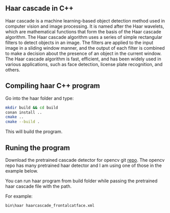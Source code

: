 ## Haar cascade in C++

Haar cascade is a machine learning-based object detection method used in computer vision and image processing. It is named after the Haar wavelets, which are mathematical functions that form the basis of the Haar cascade algorithm. The Haar cascade algorithm uses a series of simple rectangular filters to detect objects in an image. The filters are applied to the input image in a sliding window manner, and the output of each filter is combined to make a decision about the presence of an object in the current window. The Haar cascade algorithm is fast, efficient, and has been widely used in various applications, such as face detection, license plate recognition, and others.

## Compiling haar C++  program
Go into the haar folder and type:

``` bash
mkdir build && cd build
conan install ..
cmake ..
cmake --build .
```
This will build the program.
## Runing the program
Download the pretrained cascade detector for opencv git [repo](https://github.com/opencv/opencv/tree/master/data/haarcascades). The opencv repo has many pretrained haar detector and I am using one of those in the example below.

You can run haar program from build folder while passing the pretrained haar cascade file with the path.

For example:
```
bin\haar haarcascade_frontalcatface.xml
```
